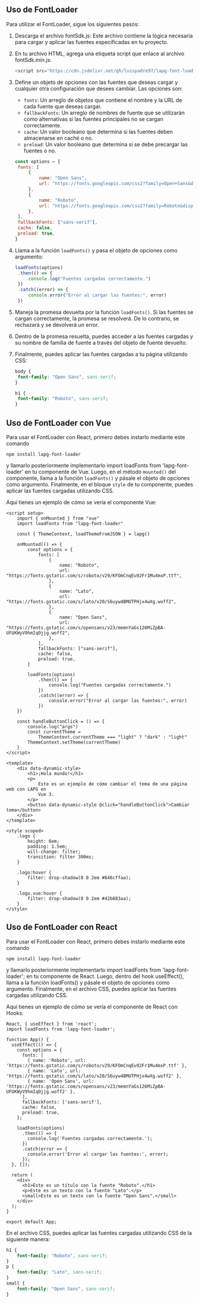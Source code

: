 ## Uso de FontLoader

Para utilizar el FontLoader, sigue los siguientes pasos:

1. Descarga el archivo fontSdk.js: Este archivo contiene la lógica necesaria para cargar y aplicar las fuentes especificadas en tu proyecto.

2. En tu archivo HTML, agrega una etiqueta script que enlace al archivo fontSdk.min.js:

   ```javascript
   <script src="https://cdn.jsdelivr.net/gh/luispadre97/lapg-font-loader@main/dist/fontSdk.min.js"></script>
   ```

3. Define un objeto de opciones con las fuentes que deseas cargar y cualquier otra configuración que desees cambiar. Las opciones son:

   - `fonts`: Un arreglo de objetos que contiene el nombre y la URL de cada fuente que deseas cargar.
   - `fallbackFonts`: Un arreglo de nombres de fuente que se utilizarán como alternativas si las fuentes principales no se cargan correctamente.
   - `cache`: Un valor booleano que determina si las fuentes deben almacenarse en caché o no.
   - `preload`: Un valor booleano que determina si se debe precargar las fuentes o no.

   ```javascript
   const options = {
   	fonts: [
   		{
   			name: "Open Sans",
   			url: "https://fonts.googleapis.com/css2?family=Open+Sans&display=swap",
   		},
   		{
   			name: "Roboto",
   			url: "https://fonts.googleapis.com/css2?family=Roboto&display=swap",
   		},
   	],
   	fallbackFonts: ["sans-serif"],
   	cache: false,
   	preload: true,
   }
   ```

4. Llama a la función `loadFonts()` y pasa el objeto de opciones como argumento:

   ```javascript
   loadFonts(options)
   	.then(() => {
   		console.log("Fuentes cargadas correctamente.")
   	})
   	.catch((error) => {
   		console.error("Error al cargar las fuentes:", error)
   	})
   ```

5. Maneja la promesa devuelta por la función `loadFonts()`. Si las fuentes se cargan correctamente, la promesa se resolverá. De lo contrario, se rechazará y se devolverá un error.

6. Dentro de la promesa resuelta, puedes acceder a las fuentes cargadas y su nombre de familia de fuente a través del objeto de fuente devuelto.

7. Finalmente, puedes aplicar las fuentes cargadas a tu página utilizando CSS:

   ```scss
   body {
   	font-family: "Open Sans", sans-serif;
   }

   h1 {
   	font-family: "Roboto", sans-serif;
   }
   ```

## Uso de FontLoader con Vue

Para usar el FontLoader con React, primero debes instarlo mediante este comando

```
npm install lapg-font-loader
```

y llamarlo posteriormente implementarlo import loadFonts from 'lapg-font-loader' en tu componente de Vue. Luego, en el método `mounted()` del componente, llama a la función `loadFonts()` y pásale el objeto de opciones como argumento. Finalmente, en el bloque `style` de tu componente, puedes aplicar las fuentes cargadas utilizando CSS.

Aquí tienes un ejemplo de cómo se vería el componente Vue:

```vue
<script setup>
	import { onMounted } from "vue"
	import loadFonts from "lapg-font-loader"

	const { ThemeContext, loadThemeFromJSON } = lapg()

	onMounted(() => {
		const options = {
			fonts: [
				{
					name: "Roboto",
					url: "https://fonts.gstatic.com/s/roboto/v29/KFOmCnqEu92Fr1Mu4mxP.ttf",
				},
				{
					name: "Lato",
					url: "https://fonts.gstatic.com/s/lato/v20/S6uyw4BMUTPHjx4wXg.woff2",
				},
				{
					name: "Open Sans",
					url: "https://fonts.gstatic.com/s/opensans/v23/memnYaGs126MiZpBA-UFUKWyV9hmIqOjjg.woff2",
				},
			],
			fallbackFonts: ["sans-serif"],
			cache: false,
			preload: true,
		}

		loadFonts(options)
			.then(() => {
				console.log("Fuentes cargadas correctamente.")
			})
			.catch((error) => {
				console.error("Error al cargar las fuentes:", error)
			})
	})

	const handleButtonClick = () => {
		console.log("args")
		const currentTheme =
			ThemeContext.currentTheme === "light" ? "dark" : "light"
		ThemeContext.setTheme(currentTheme)
	}
</script>

<template>
	<div data-dynamic-style>
		<h1>¡Hola mundo!</h1>
		<p>
			Este es un ejemplo de cómo cambiar el tema de una página web con LAPG en
			Vue 3.
		</p>
		<button data-dynamic-style @click="handleButtonClick">Cambiar tema</button>
	</div>
</template>

<style scoped>
	.logo {
		height: 6em;
		padding: 1.5em;
		will-change: filter;
		transition: filter 300ms;
	}

	.logo:hover {
		filter: drop-shadow(0 0 2em #646cffaa);
	}

	.logo.vue:hover {
		filter: drop-shadow(0 0 2em #42b883aa);
	}
</style>
```

## Uso de FontLoader con React

Para usar el FontLoader con React, primero debes instarlo mediante este comando

```
npm install lapg-font-loader
```

y llamarlo posteriormente implementarlo import loadFonts from 'lapg-font-loader';
en tu componente de React. Luego, dentro del hook useEffect(), llama a la función loadFonts() y pásale el objeto de opciones como argumento. Finalmente, en el archivo CSS, puedes aplicar las fuentes cargadas utilizando CSS.

Aquí tienes un ejemplo de cómo se vería el componente de React con Hooks:

```react
React, { useEffect } from 'react';
import loadFonts from 'lapg-font-loader';

function App() {
  useEffect(() => {
    const options = {
      fonts: [
        { name: 'Roboto', url: 'https://fonts.gstatic.com/s/roboto/v29/KFOmCnqEu92Fr1Mu4mxP.ttf' },
        { name: 'Lato', url: 'https://fonts.gstatic.com/s/lato/v20/S6uyw4BMUTPHjx4wXg.woff2' },
        { name: 'Open Sans', url: 'https://fonts.gstatic.com/s/opensans/v23/memnYaGs126MiZpBA-UFUKWyV9hmIqOjjg.woff2' },
      ],
      fallbackFonts: ['sans-serif'],
      cache: false,
      preload: true,
    };

    loadFonts(options)
      .then(() => {
        console.log('Fuentes cargadas correctamente.');
      })
      .catch(error => {
        console.error('Error al cargar las fuentes:', error);
      });
  }, []);

  return (
    <div>
      <h1>Este es un título con la fuente "Roboto".</h1>
      <p>Este es un texto con la fuente "Lato".</p>
      <small>Este es un texto con la fuente "Open Sans".</small>
    </div>
  );
}

export default App;
```

En el archivo CSS, puedes aplicar las fuentes cargadas utilizando CSS de la siguiente manera:

```css
h1 {
	font-family: "Roboto", sans-serif;
}
p {
	font-family: "Lato", sans-serif;
}
small {
	font-family: "Open Sans", sans-serif;
}
```
